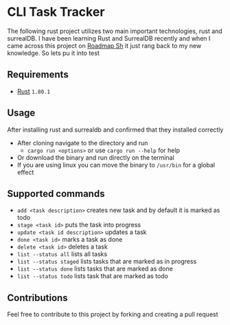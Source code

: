 # CLI Task Tracker

The following rust project utilizes two main important
technologies, rust and surrealDB. I have been learning
Rust and SurrealDB recently and when I came across
this project on [Roadmap Sh](https://roadmap.sh) it just
rang back to my new knowledge. So lets pu it into test

## Requirements

- [Rust](https://rustup.rs) `1.80.1`

## Usage

After installing rust and surrealdb and confirmed that they
installed correctly

- After cloning navigate to the directory and run
  - `cargo run <options>` or use `cargo run --help` for help
- Or download the binary and run directly on the terminal
- If you are using linux you can move the binary to `/usr/bin`
  for a global effect

## Supported commands

- `add <task description>` creates new task and by default it is marked as todo
- `stage <task id>` puts the task into progress
- `update <task id description>` updates a task
- `done <task id>` marks a task as done
- `delete <task id>` deletes a task
- `list --status all` lists all tasks
- `list --status staged` lists tasks that are marked as in progress
- `list --status done` lists tasks that are marked as done
- `list --status todo` lists task that are marked as todo

## Contributions

Feel free to contribute to this project by forking and creating a pull request
